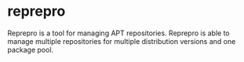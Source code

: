 # reprepro
Reprepro is a tool for managing APT repositories. Reprepro is able to manage multiple repositories for multiple distribution versions and one package pool.
